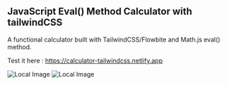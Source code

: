 ## JavaScript Eval() Method Calculator with tailwindCSS
A functional calculator built with TailwindCSS/Flowbite and Math.js eval() method.

Test it here : https://calculator-tailwindcss.netlify.app

![Local Image](images/light.PNG)
![Local Image](images/dark.PNG)



